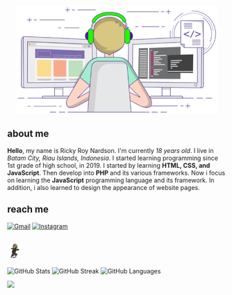 <p align="center">
    <img src="programming.gif" alt="programming.gif" height="250" />
</p>

## about me

**Hello**, my name is Ricky Roy Nardson. I'm currently _18 years old_. I live in _Batam City, Riau Islands, Indonesia_. I started learning programming since 1st grade of high school, in 2019. I started by learning **HTML, CSS, and JavaScript**. Then develop into **PHP** and its various frameworks. Now i focus on learning the **JavaScript** programming language and its framework. In addition, i also learned to design the appearance of website pages.

## reach me

[![Gmail](https://img.shields.io/badge/Gmail-D14836?style=for-the-badge&logo=gmail&logoColor=white)](mailto:rickyroynardson@gmail.com)
[![Instagram](https://img.shields.io/badge/Instagram-E4405F?style=for-the-badge&logo=instagram&logoColor=white)](https://www.instagram.com/kykyroy)

## <img src="zombie.gif" alt="zombie.gif" height="35" width="35" />

![GitHub Stats](https://github-readme-stats.vercel.app/api?username=rickyroynardson&show_icons=true&theme=tokyonight)
![GitHub Streak](https://github-readme-streak-stats.herokuapp.com/?user=rickyroynardson&theme=tokyonight&date_format=M%20j%5B%2C%20Y%5D&ring=DD2727)
![GitHub Languages](https://github-readme-stats.vercel.app/api/top-langs/?username=stevenlim23&langs_count=10&theme=tokyonight&layout=compact)

![](https://komarev.com/ghpvc/?username=rickyroynardson&style=flat-square)
